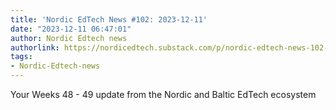 ```yaml
---
title: 'Nordic EdTech News #102: 2023-12-11'
date: "2023-12-11 06:47:01"
author: Nordic Edtech news
authorlink: https://nordicedtech.substack.com/p/nordic-edtech-news-102-2023-12-11
tags:
- Nordic-Edtech-news
---
```

Your Weeks 48 - 49 update from the Nordic and Baltic EdTech ecosystem